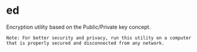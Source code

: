 # ed
Encryption utility based on the Public/Private key concept.
```
Note: For better security and privacy, run this utility on a computer that is properly secured and disconnected from any network.
``` 
